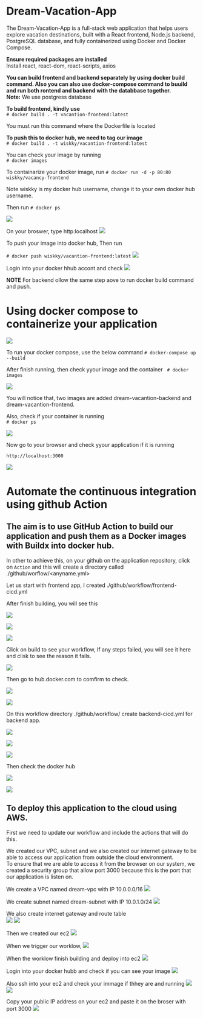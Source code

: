 # Dream-Vacation-App  
The Dream-Vacation-App is a full-stack web application that helps users explore vacation destinations, built with a React frontend, Node.js backend, PostgreSQL database, and fully containerized using Docker and Docker Compose.  
 
**Ensure required packages are installed**  
Install react, react-dom, react-scripts, axios

**You can build frontend and backend separately by using docker build command. Also you can also use docker-compose command to buuild and run both rontend and backend with the databbase together.**    
**Note:** We use postgress database 

**To build frontend, kindly use**  
`# docker build . -t vacantion-frontend:latest `  

You must run this command where the Dockerfile is located

**To push this to docker hub, we need to tag our image**  
`# docker build . -t wiskky/vacantion-frontend:latest` 

You can check your image by running     
`# docker images`  

To containarize your docker image, run 
`# docker run -d -p 80:80 wiskky/vacancy-frontend`

Note wiskky is my docker hub username, change it to your own docker hub username. 

Then run `# docker ps`

![](../Dream-Vacation-App/.Image/DockerImages.JPG)  

On your broswer, type http:localhost
![](../Dream-Vacation-App/.Image/frontendOutput.JPG)

To push your image into docker hub, Then run 

`# docker push wiskky/vacantion-frontend:latest` 
![](../Dream-Vacation-App/.Image/dockerpushh.JPG)

Login into your docker hhub accont and check 
![](../Dream-Vacation-App/.Image/DockerPush.JPG)

**NOTE** For backend ollow the same step aove to run docker build command and push.

# Using docker compose to containerize your application
![](../Dream-Vacation-App/.Image/tree.JPG)

To run your docker compose, use the below command
`# docker-compose up --build`

After finish running, then check yyour image and the container
` # docker images`

![](../Dream-Vacation-App/.Image/compose1.JPG)  

You will notice that, two images are added dream-vacantion-backend and dream-vacantion-frontend.

Also, check if your container is running  
`# docker ps`  

![](../Dream-Vacation-App/.Image/compose2.JPG)  

Now go to your browser and check yyour application if it is running  

`http://localhost:3000`  

![](../Dream-Vacation-App/.Image/Result.JPG)  


# Automate the continuous integration using github Action  

## The aim is to use GitHub Action to build our application and push them as a Docker images with Buildx into  docker hub.

In other to achieve this, on your github on the application repository, click on `Action` and this will create a directory called ./github/worflow/<anyname.yml> 

Let us start with frontend app,  I created ./github/workflow/frontend-cicd.yml

After finish building, you will see this 

![](../Dream-Vacation-App/.Image/fd3.JPG)  

![](../Dream-Vacation-App/.Image/fd2.JPG)  

![](../Dream-Vacation-App/.Image/fd1.JPG)  

Click on build to see your workflow, If any steps failed, you will see it here and clisk to see the reason it fails. 

![](../Dream-Vacation-App/.Image/fd5.JPG)

Then go to hub.docker.com to comfirm to check.

![](../Dream-Vacation-App/.Image/DockerPush.JPG)  

![](../Dream-Vacation-App/.Image/fd5.JPG)  

On this workflow directory ./github/workflow/ create backend-cicd.yml for backend app.

![](../Dream-Vacation-App/.Image/bd1.JPG)  

![](../Dream-Vacation-App/.Image/bd2.JPG) 

![](../Dream-Vacation-App/.Image/bd4.JPG)

Then check the docker hub  

![](../Dream-Vacation-App/.Image/bd5.JPG)  

![](../Dream-Vacation-App/.Image/bd6.JPG)  

## To deploy this application to the cloud using AWS.

First we need to update our workflow and include the actions that will do this.  

We created our VPC, subnet and we also created our internet gateway to be able to access our application from outside the cloud environment.  
To ensure that we are able to access it from the browser on our system, we created a security group that allow port 3000 because this is the port that our application is listen on. 

We create a VPC named dream-vpc with IP 10.0.0.0/16
![](../Dream-Vacation-App/.Image/vpc.jpg)  

We create subnet named dream-subnet with IP 10.0.1.0/24 
![](../Dream-Vacation-App/.Image/subnet.PNG)

We also create internet gateway and route table  
![](../Dream-Vacation-App/.Image/igw.PNG)
![](../Dream-Vacation-App/.Image/routetable.PNG)

Then we created our ec2
![](../Dream-Vacation-App/.Image/ec2.PNG)

When we trigger our worklow, 
![](../Dream-Vacation-App/.Image/building.PNG)

When the worklow finish building and deploy into ec2
![](../Dream-Vacation-App/.Image/complete.PNG)

Login into your docker hubb and check if you can see your image
![](../Dream-Vacation-App/.Image/docker-hub-result.PNG)

Also ssh into your ec2 and check your immage if thhey are and running
![](../Dream-Vacation-App/.Image/sshh-to-ec2.PNG)  
![](../Dream-Vacation-App/.Image/ec2-result.PNG)

Copy your public IP address on your ec2 and paste it on the broser with port 3000
![](../Dream-Vacation-App/.Image/onweb.PNG)
